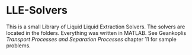 # LLE-Solvers
This is a small Library of Liquid Liquid Extraction Solvers. The solvers are located in the 
folders. Everything was written in MATLAB.
See Geankoplis *Transport Processes and Separation Processes* chapter 11 for sample problems.
